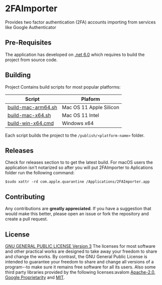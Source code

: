 # 2FAImporter

Provides two factor authentication (2FA) accounts importing from services like Google Authenticator

## Pre-Requisites

The application has developed on [.net 6.0](https://dotnet.microsoft.com/en-us/download/dotnet/6.0) which requires to build the project from source code.

## Building

Project Contains build scripts for most popular platforms:

| Script|Plaform  |
|---| --- |
| [build-mac-arm64.sh](build-mac-arm64.sh) |Mac OS 11 Apple Silicon|
| [build-mac-x64.sh](build-mac-x64.sh)     |Mac OS 11 Intel|
| [build-win-x64.cmd](build-win-x64.cmd)   |Windows x64|

Each script builds the project to the `/publish/<platform-name>` folder.

## Releases

Check for releases section to to get the latest build. For macOS users the application isn't notarized so after you will put 2FAImporter to Aplications folder run the following command:
```shell
$sudo xattr -rd com.apple.quarantine /Applications/2FAImporter.app
```

## Contributing

Any contributions are **greatly appreciated**. If you have a suggestion that would make this better, please open an issue or fork the repository and create a pull request.

## License

[GNU GENERAL PUBLIC LICENSE Version 3](https://www.gnu.org/licenses/gpl-3.0.txt)
The licenses for most software and other practical works are designed to take away your freedom to share and change the works.  By contrast, the GNU General Public License is intended to guarantee your freedom to share and change all versions of a program--to make sure it remains free software for all its users.
Also some third party libraries provided by the following licenses:avalom [Apache-2.0](https://www.apache.org/licenses/LICENSE-2.0), [Google Proprietarity](https://github.com/protocolbuffers/protobuf/blob/main/LICENSE) and [MIT](https://opensource.org/licenses/MIT).
